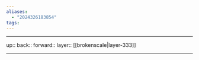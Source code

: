 ```yaml
---
aliases:
  - "2024326183854"
tags:
---
```




***

up:: 
back:: 
forward:: 
layer:: [[brokenscale|layer-333]]

***
